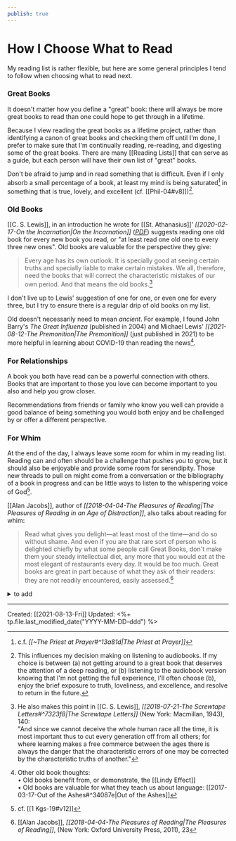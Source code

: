 ```yaml
---
publish: true
---
```

# How I Choose What to Read

My reading list is rather flexible, but here are some general principles I tend to follow when choosing what to read next.

### Great Books
It doesn't matter how you define a "great" book: there will always be more great books to read than one could hope to get through in a lifetime. 

Because I view reading the great books as a lifetime project, rather than identifying a canon of great books and checking them off until I'm done, I prefer to make sure that I'm continually reading, re-reading, and digesting some of the great books. There are many [[Reading Lists]] that can serve as a guide, but each person will have their own list of "great" books.

Don't be afraid to jump and in read something that is difficult. Even if I only absorb a small percentage of a book, at least my mind is being saturated[^saturate] in something that is true, lovely, and excellent (cf. [[Phil-04#v8]])[^audio].

[^saturate]: c.f. *[[~The Priest at Prayer#^13a81d|The Priest at Prayer]]*

[^audio]: This influences my decision making on listening to audiobooks. If my choice is between (a) not getting around to a great book that deserves the attention of a deep reading, or (b) listening to the audiobook version knowing that I'm not getting the full experience, I'll often choose (b), enjoy the brief exposure to truth, loveliness, and excellence, and resolve to return in the future.


### Old Books

[[C. S. Lewis]], in an introduction he wrote for [[St. Athanasius]]' *[[2020-02-17-On the Incarnation|On the Incarnation]]* (*[PDF](https://www.bhmc.org.uk/uploads/9/1/7/7/91773502/lewis-incarnation-intro.pdf)*) suggests reading one old book for every new book you read, or "at least read one old one to every three new ones". Old books are valuable for the perspective they give:

>Every age has its own outlook. It is specially good at seeing certain truths and specially liable to make certain mistakes. We all, therefore, need the books that will correct the characteristic mistakes of our own period. And that means the old books.[^screwtape]

[^screwtape]: He also makes this point in [[C. S. Lewis]], *[[2018-07-21-The Screwtape Letters#^7323f8|The Screwtape Letters]]* (New York: Macmillan, 1943), 140: <br>"And since we cannot deceive the whole human race all the time, it is most important thus to cut every generation off from all others; for where learning makes a free commerce between the ages there is always the danger that the characteristic errors of one may be corrected by the characteristic truths of another."

I don't live up to Lewis' suggestion of one for one, or even one for every three, but I try to ensure there is a regular drip of old books on my list.

Old doesn't necessarily need to mean *ancient*. For example, I found John Barry's *The Great Influenza* (published in 2004) and Michael Lewis' *[[2021-08-12-The Premonition|The Premonition]]* (just published in 2021) to be more helpful in learning about COVID-19 than reading the news[^other].

[^other]: Other old book thoughts:<br>• Old books benefit from, or demonstrate, the [[Lindy Effect]]<br>• Old books are valuable for what they teach us about language: [[2017-03-17-Out of the Ashes#^34087e|Out of the Ashes]]

### For Relationships
A book you both have read can be a powerful connection with others. Books that are important to those you love can become important to you also and help you grow closer.

Recommendations from friends or family who know you well can provide a good balance of being something you would both enjoy and be challenged by or offer a different perspective. 

### For Whim
At the end of the day, I always leave some room for whim in my reading list. Reading can and often should be a challenge that pushes you to grow, but it should also be enjoyable and provide some room for serendipity. Those new threads to pull on might come from a conversation or the bibliography of a book in progress and can be little ways to listen to the whispering voice of God[^whisper].

[^whisper]: cf. [[1 Kgs-19#v12]]

[[Alan Jacobs]], author of *[[2018-04-04-The Pleasures of Reading|The Pleasures of Reading in an Age of Distraction]]*, also talks about reading for whim:

>Read what gives you delight—at least most of the time—and do so without shame. And even if you are that rare sort of person who is delighted chiefly by what some people call Great Books, don't make them your steady intellectual diet, any more that you would eat at the most elegant of restaurants every day. It would be too much. Great books are great in part because of what they ask of their readers: they are not readily encountered, easily assessed.[^jacobs]

[^jacobs]: [[Alan Jacobs]], *[[2018-04-04-The Pleasures of Reading|The Pleasures of Reading]]*, (New York: Oxford University Press, 2011), 23


<details>
<summary>to add</summary>
### Read diversely
- [[2022-02-08 Article-Deep Bookshelf]]
- "windows" vs "mirrors" analogy from [Becca's article](https://mail.google.com/mail/u/1/#search/book/FMfcgzGmtrPlpLQrbqnwJCLLpxvgnVrP)

### Read deeply by topic in "stacks"
- theology/spirituality
- crypto
- data science

### Other
- read for travel (like I did for Joyce and [[Gerard Manley Hopkins]])
- read what's already on your bookshelf
- read from a river, not a bucket
	- >To return to information overload: this means treating your "to read" pile like a river (a stream that flows past you, and from which you pluck a few choice items, here and there) instead of a bucket (which demands that you empty it). After all, you presumably don't feel overwhelmed by all the unread books in the British Library – and not because there aren't an overwhelming number of them, but because it never occurred to you that it might be your job to get through them all.
	- [Treat your to-read pile like a river | Oliver Burkeman](https://www.oliverburkeman.com/river) (from Jordan)
- [[To Read This Year]]
- [[Lifetime Reading Plan]]

</details>

---
Created: [[2021-08-13-Fri]]
Updated: <%+ tp.file.last_modified_date("YYYY-MM-DD-ddd") %>
